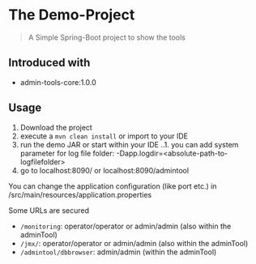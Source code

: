 # The Demo-Project
> A Simple Spring-Boot project to show the tools

## Introduced with
* admin-tools-core:1.0.0

## Usage

1. Download the project
2. execute a `mvn clean install` or import to your IDE
3. run the demo JAR or start within your IDE
..1. you can add system parameter for log file folder: -Dapp.logdir=&lt;absolute-path-to-logfilefolder&gt;
4. go to localhost:8090/ or localhost:8090/admintool

You can change the application configuration (like port etc.) in /src/main/resources/application.properties 

Some URLs are secured
* `/monitoring`: operator/operator or admin/admin (also within the adminTool)
* `/jmx/`: operator/operator or admin/admin (also within the adminTool)
* `/admintool/dbbrowser`: admin/admin (within the adminTool)

